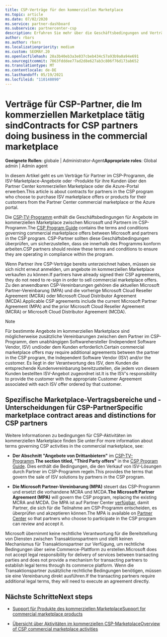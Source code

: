```yaml
---
title: CSP-Verträge für den kommerziellen Marketplace
ms.topic: article
ms.date: 07/02/2020
ms.service: partner-dashboard
ms.subservice: partnercenter-csp
description: Erfahren Sie mehr über die Geschäftsbedingungen und Verträge für Abonnements von ISV-Produkten von Drittanbietern, die von CSP-Partnern im kommerziellen Marketplace erworben wurden.
author: rbars
ms.author: rbars
ms.localizationpriority: medium
ms.custom: SEOMAY.20
ms.openlocfilehash: 28a3b40eb3a3e037cbeb434c57a93b9a0a94e691
ms.sourcegitcommit: 7063fdddee77ad2d8e627ab3c806f76d173ab652
ms.translationtype: MT
ms.contentlocale: de-DE
ms.lasthandoff: 05/19/2021
ms.locfileid: "110148090"
---
```

# <a name="contracts-for-csp-partners-doing-business-in-the-commercial-marketplace"></a><span data-ttu-id="06033-103">Verträge für CSP-Partner, die Im kommerziellen Marketplace tätig sind</span><span class="sxs-lookup"><span data-stu-id="06033-103">Contracts for CSP partners doing business in the commercial marketplace</span></span>


<span data-ttu-id="06033-104">**Geeignete Rollen:** globale | Administrator-Agent</span><span class="sxs-lookup"><span data-stu-id="06033-104">**Appropriate roles**: Global admin | Admin agent</span></span>

<span data-ttu-id="06033-105">In diesem Artikel geht es um Verträge für Partner im CSP-Programm, die ISV-Marketplace-Angebote oder -Produkte für ihre Kunden über den Partner Center kommerziellen Marketplace oder die Azure-Portal erwerben.</span><span class="sxs-lookup"><span data-stu-id="06033-105">This article is about contracts for partners in the CSP program who choose to purchase ISV marketplace offers or products for their customers from the Partner Center commercial marketplace or the Azure portal.</span></span>

<span data-ttu-id="06033-106">Die [CSP-TV-Programm](https://go.microsoft.com/fwlink/p/?LinkId=617100) enthält die Geschäftsbedingungen für Angebote im kommerziellen Marketplace zwischen Microsoft und Partnern im CSP-Programm.</span><span class="sxs-lookup"><span data-stu-id="06033-106">The [CSP Program Guide](https://go.microsoft.com/fwlink/p/?LinkId=617100) contains the terms and conditions governing commercial marketplace offers between Microsoft and partners in the CSP program.</span></span> <span data-ttu-id="06033-107">CSP-Partner sollten diese Geschäftsbedingungen überprüfen, um sicherzustellen, dass sie innerhalb des Programms konform arbeiten.</span><span class="sxs-lookup"><span data-stu-id="06033-107">CSP partners should review these terms and conditions to ensure they are operating in compliance within the program.</span></span>  

<span data-ttu-id="06033-108">Wenn Partner ihre CSP-Verträge bereits unterzeichnet haben, müssen sie sich nicht erneut anmelden, um angebote im kommerziellen Marketplace verkaufen zu können.</span><span class="sxs-lookup"><span data-stu-id="06033-108">If partners have already signed their CSP agreements, they do not need to re-sign in order to sell commercial marketplace offers.</span></span> <span data-ttu-id="06033-109">Zu den anwendbaren CSP-Vereinbarungen gehören die aktuellen Microsoft Partner-Vereinbarung (MPA) und die vorherige Microsoft Cloud Reseller Agreement (MCRA) oder Microsoft Cloud Distributor Agreement (MCDA).</span><span class="sxs-lookup"><span data-stu-id="06033-109">Applicable CSP agreements include the current Microsoft Partner Agreement (MPA) and the prior Microsoft Cloud Reseller Agreement (MCRA) or Microsoft Cloud Distributor Agreement (MCDA).</span></span>

>[!NOTE]
> <span data-ttu-id="06033-110">Für bestimmte Angebote im kommerziellen Marketplace sind möglicherweise zusätzliche Vereinbarungen zwischen dem Partner im CSP-Programm, dem unabhängigen Softwarehersteller (Independent Software Vendor, ISV) und/oder dem Kunden erforderlich.</span><span class="sxs-lookup"><span data-stu-id="06033-110">Certain commercial marketplace offers may require additional agreements between the partner in the CSP program, the Independent Software Vendor (ISV) and/or the customer.</span></span> <span data-ttu-id="06033-111">Es liegt in der Verantwortung des ISV, dem Kunden die entsprechende Kundenvereinbarung bereitzustellen, die jedem von diesem Kunden bestellten ISV-Angebot zugeordnet ist.</span><span class="sxs-lookup"><span data-stu-id="06033-111">It is the ISV's responsibility to provide the customer with the appropriate Customer Agreement associated with each ISV offer ordered by that customer.</span></span>

## <a name="specific-marketplace-contract-areas-and-distinctions-for-csp-partners"></a><span data-ttu-id="06033-112">Spezifische Marketplace-Vertragsbereiche und -Unterscheidungen für CSP-Partner</span><span class="sxs-lookup"><span data-stu-id="06033-112">Specific marketplace contract areas and distinctions for CSP partners</span></span>

<span data-ttu-id="06033-113">Weitere Informationen zu bedingungen für CSP-Aktivitäten im kommerziellen Marketplace finden Sie unter:</span><span class="sxs-lookup"><span data-stu-id="06033-113">For more information about terms governing CSP activities in the commercial marketplace, see:</span></span>

- <span data-ttu-id="06033-114">**Der Abschnitt "Angebote von Drittanbietern"** im [CSP-TV-Programm](https://go.microsoft.com/fwlink/p/?LinkId=617100).</span><span class="sxs-lookup"><span data-stu-id="06033-114">**The section titled, "Third Party offers"** in the [CSP Program Guide](https://go.microsoft.com/fwlink/p/?LinkId=617100).</span></span> <span data-ttu-id="06033-115">Dies enthält die Bedingungen, die den Verkauf von ISV-Lösungen durch Partner im CSP-Programm regeln.</span><span class="sxs-lookup"><span data-stu-id="06033-115">This provides the terms that govern the sale of ISV solutions by partners in the CSP program.</span></span>

- <span data-ttu-id="06033-116">**Die Microsoft Partner-Vereinbarung (MPA)** steuert das CSP-Programm und ersetzt die vorhandene MCRA und MCDA.</span><span class="sxs-lookup"><span data-stu-id="06033-116">**The Microsoft Partner Agreement (MPA)** will govern the CSP program, replacing the existing MCRA and MCDA.</span></span> <span data-ttu-id="06033-117">Die MPA ist auf Partner Center [verfügbar,](https://partner.microsoft.com/pcv/dashboard/overview) damit Partner, die sich für die Teilnahme am CSP-Programm entscheiden, es überprüfen und akzeptieren können.</span><span class="sxs-lookup"><span data-stu-id="06033-117">The MPA is available on [Partner Center](https://partner.microsoft.com/pcv/dashboard/overview) so that partners who choose to participate in the CSP program can review and accept it.</span></span>
  
<span data-ttu-id="06033-118">Microsoft übernimmt keine rechtliche Verantwortung für die Bereitstellung von Diensten zwischen Transaktionspartnern und stellt keinen Mechanismus für Transaktionspartner zur Verfügung, um rechtliche Bedingungen über seine Commerce-Plattform zu erstellen.</span><span class="sxs-lookup"><span data-stu-id="06033-118">Microsoft does not accept legal responsibility for delivery of services between transacting parties and does not provide a mechanism for transacting partners to establish legal terms through its commerce platform.</span></span> <span data-ttu-id="06033-119">Wenn die Transaktionspartner zusätzliche rechtliche Bedingungen benötigen, müssen sie eine Vereinbarung direkt ausführen.</span><span class="sxs-lookup"><span data-stu-id="06033-119">If the transacting partners require additional legal terms, they will need to execute an agreement directly.</span></span>

## <a name="next-steps"></a><span data-ttu-id="06033-120">Nächste Schritte</span><span class="sxs-lookup"><span data-stu-id="06033-120">Next steps</span></span>

- [<span data-ttu-id="06033-121">Support für Produkte des kommerziellen Marketplace</span><span class="sxs-lookup"><span data-stu-id="06033-121">Support for commercial marketplace products</span></span>](csp-commercial-marketplace-support.md)

- [<span data-ttu-id="06033-122">Übersicht über Aktivitäten im kommerziellen CSP-Marketplace</span><span class="sxs-lookup"><span data-stu-id="06033-122">Overview of CSP commercial marketplace activities</span></span>](csp-commercial-marketplace-overview.md)
